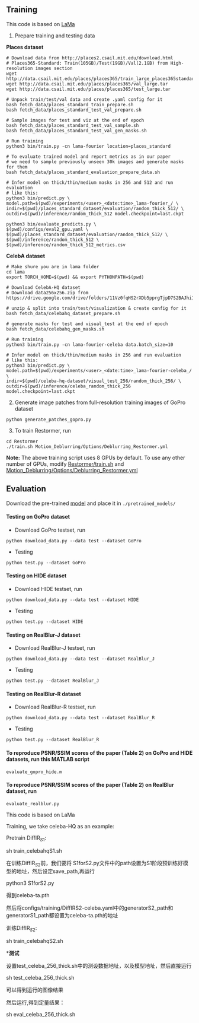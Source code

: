 ## Training

This code is based on [LaMa](https://github.com/advimman/lama)

1. Prepare training and testing data

**Places dataset** 

```
# Download data from http://places2.csail.mit.edu/download.html
# Places365-Standard: Train(105GB)/Test(19GB)/Val(2.1GB) from High-resolution images section
wget http://data.csail.mit.edu/places/places365/train_large_places365standard.tar
wget http://data.csail.mit.edu/places/places365/val_large.tar
wget http://data.csail.mit.edu/places/places365/test_large.tar

# Unpack train/test/val data and create .yaml config for it
bash fetch_data/places_standard_train_prepare.sh
bash fetch_data/places_standard_test_val_prepare.sh

# Sample images for test and viz at the end of epoch
bash fetch_data/places_standard_test_val_sample.sh
bash fetch_data/places_standard_test_val_gen_masks.sh

# Run training
python3 bin/train.py -cn lama-fourier location=places_standard

# To evaluate trained model and report metrics as in our paper
# we need to sample previously unseen 30k images and generate masks for them
bash fetch_data/places_standard_evaluation_prepare_data.sh

# Infer model on thick/thin/medium masks in 256 and 512 and run evaluation 
# like this:
python3 bin/predict.py \
model.path=$(pwd)/experiments/<user>_<date:time>_lama-fourier_/ \
indir=$(pwd)/places_standard_dataset/evaluation/random_thick_512/ \
outdir=$(pwd)/inference/random_thick_512 model.checkpoint=last.ckpt

python3 bin/evaluate_predicts.py \
$(pwd)/configs/eval2_gpu.yaml \
$(pwd)/places_standard_dataset/evaluation/random_thick_512/ \
$(pwd)/inference/random_thick_512 \
$(pwd)/inference/random_thick_512_metrics.csv
```

**CelebA dataset** 

```
# Make shure you are in lama folder
cd lama
export TORCH_HOME=$(pwd) && export PYTHONPATH=$(pwd)

# Download CelebA-HQ dataset
# Download data256x256.zip from https://drive.google.com/drive/folders/11Vz0fqHS2rXDb5pprgTjpD7S2BAJhi1P

# unzip & split into train/test/visualization & create config for it
bash fetch_data/celebahq_dataset_prepare.sh

# generate masks for test and visual_test at the end of epoch
bash fetch_data/celebahq_gen_masks.sh

# Run training
python3 bin/train.py -cn lama-fourier-celeba data.batch_size=10

# Infer model on thick/thin/medium masks in 256 and run evaluation 
# like this:
python3 bin/predict.py \
model.path=$(pwd)/experiments/<user>_<date:time>_lama-fourier-celeba_/ \
indir=$(pwd)/celeba-hq-dataset/visual_test_256/random_thick_256/ \
outdir=$(pwd)/inference/celeba_random_thick_256 model.checkpoint=last.ckpt
```

2. Generate image patches from full-resolution training images of GoPro dataset
```
python generate_patches_gopro.py 
```

3. To train Restormer, run
```
cd Restormer
./train.sh Motion_Deblurring/Options/Deblurring_Restormer.yml
```

**Note:** The above training script uses 8 GPUs by default. To use any other number of GPUs, modify [Restormer/train.sh](../train.sh) and [Motion_Deblurring/Options/Deblurring_Restormer.yml](Options/Deblurring_Restormer.yml)

## Evaluation

Download the pre-trained [model](https://drive.google.com/drive/folders/1czMyfRTQDX3j3ErByYeZ1PM4GVLbJeGK?usp=sharing) and place it in `./pretrained_models/`

#### Testing on GoPro dataset

- Download GoPro testset, run
```
python download_data.py --data test --dataset GoPro
```

- Testing
```
python test.py --dataset GoPro
```

#### Testing on HIDE dataset

- Download HIDE testset, run
```
python download_data.py --data test --dataset HIDE
```

- Testing
```
python test.py --dataset HIDE
```

#### Testing on RealBlur-J dataset

- Download RealBlur-J testset, run
```
python download_data.py --data test --dataset RealBlur_J
```

- Testing
```
python test.py --dataset RealBlur_J
```

#### Testing on RealBlur-R dataset

- Download RealBlur-R testset, run
```
python download_data.py --data test --dataset RealBlur_R
```

- Testing
```
python test.py --dataset RealBlur_R
```

#### To reproduce PSNR/SSIM scores of the paper (Table 2) on GoPro and HIDE datasets, run this MATLAB script

```
evaluate_gopro_hide.m 
```

#### To reproduce PSNR/SSIM scores of the paper (Table 2) on RealBlur dataset, run

```
evaluate_realblur.py 
```

This code is based on LaMa

Training, we take celeba-HQ as an example:

Pretrain DiffIR$_{S1}$:

sh train_celebahqS1.sh

在训练DiffIR$_{S2}$前，我们要将 S1forS2.py文件中的path设置为S1阶段预训练好模型的地址，然后设定save_path,再运行

python3 S1forS2.py

得到celeba-ta.pth

然后将configs/training/DiffIRS2-celeba.yaml中的generatorS2_path和generatorS1_path都设置为celeba-ta.pth的地址

训练DiffIR$_{S2}$:

sh train_celebahqS2.sh

*******测试******

设置test_celeba_256_thick.sh中的测设数据地址，以及模型地址，然后直接运行

sh test_celeba_256_thick.sh

可以得到运行的图像结果

然后运行,得到定量结果：

sh eval_celeba_256_thick.sh


